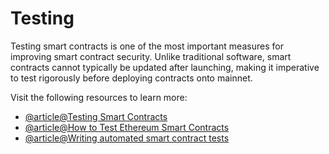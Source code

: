 # Testing

Testing smart contracts is one of the most important measures for improving smart contract security. Unlike traditional software, smart contracts cannot typically be updated after launching, making it imperative to test rigorously before deploying contracts onto mainnet.

Visit the following resources to learn more:

- [@article@Testing Smart Contracts](https://ethereum.org/en/developers/docs/smart-contracts/testing/)
- [@article@How to Test Ethereum Smart Contracts](https://betterprogramming.pub/how-to-test-ethereum-smart-contracts-35abc8fa199d)
- [@article@Writing automated smart contract tests](https://docs.openzeppelin.com/learn/writing-automated-tests)
